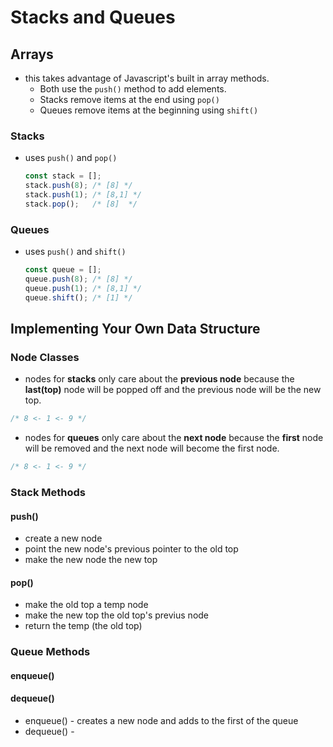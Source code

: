 # Stacks and Queues
## Arrays
- this takes advantage of Javascript's built in array methods.  
    - Both use the `push()` method to add elements. 
    - Stacks remove items at the end using `pop()`
    - Queues remove items at the beginning using `shift()`
    
### Stacks
- uses `push()` and `pop()`
    ```javascript
    const stack = [];
    stack.push(8); /* [8] */
    stack.push(1); /* [8,1] */
    stack.pop();   /* [8]  */
    ```
### Queues
- uses `push()` and `shift()`
    ```javascript
    const queue = [];
    queue.push(8); /* [8] */
    queue.push(1); /* [8,1] */
    queue.shift(); /* [1] */
    ```

## Implementing Your Own Data Structure
### Node Classes
- nodes for **stacks** only care about the **previous node** because the **last(top)** node will be popped off and the previous node will be the new top.  
```javascript
/* 8 <- 1 <- 9 */
```
- nodes for **queues** only care about the **next node** because the **first** node will be removed and the next node will become the first node. 
```javascript
/* 8 <- 1 <- 9 */
```

### Stack Methods
#### push()
- create a new node
- point the new node's previous pointer to the old top
- make the new node the new top 

#### pop()
- make the old top a temp node 
- make the new top the old top's previus node 
- return the temp (the old top)

### Queue Methods 
#### enqueue()

#### dequeue()
- enqueue() - creates a new node and adds to the first of the queue
- dequeue() - 

